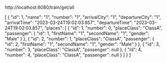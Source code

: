 http://localhost:8080/train/get/all

[
  {
    "id": 1,
    "name": "1",
    "number": "1",
    "arrivalCity": "1",
    "departureCity": "1",
    "arrivalTime": "2023-03-24T19:02:03.857",
    "departureTime": "2023-03-24T19:02:03.857",
    "places": [
      {
        "id": 1,
        "number": 0,
        "placeClass": "ClassA",
        "passenger": {
          "id": 1,
          "firstName": "1",
          "secondName": "1",
          "gender": "Male"
        }
      },
      {
        "id": 2,
        "number": 1,
        "placeClass": "ClassA",
        "passenger": {
          "id": 2,
          "firstName": "1",
          "secondName": "1",
          "gender": "Male"
        }
      },
      {
        "id": 3,
        "number": 3,
        "placeClass": "ClassA",
        "passenger": null
      },
      {
        "id": 4,
        "number": 4,
        "placeClass": "ClassA",
        "passenger": null
      }
    ]
  }
] 
